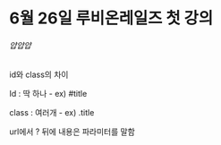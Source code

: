 # 6월 26일 루비온레일즈 첫 강의

###### 얍얍얍

id와 class의 차이

Id : 딱 하나 - ex) #title

class : 여러개 - ex) .title



url에서 ? 뒤에 내용은 파라미터를 말함

